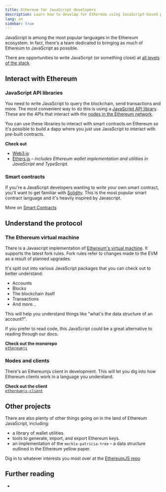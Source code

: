 ```yaml
---
title: Ethereum for JavaScript developers
description: Learn how to develop for Ethereum using JavaScript-based projects and tooling.
lang: en
sidebar: true
---
```


JavaScript is among the most popular languages in the Ethereum ecosystem. In fact, there's a team dedicated to bringing as much of Ethereum to JavaScript as possible.

There are opportunities to write JavaScript (or something close) at [all levels of the stack](/en/developers/docs/ethereum-stack/).

## Interact with Ethereum

### JavaScript API libraries

You need to write JavaScript to query the blockchain, send transactions and more. The most convenient way to do this is using a [JavaScript API library](/en/developers/docs/javascript-client-libraries/). These are the APIs that interact with the [nodes in the Ethereum network](/en/developers/docs/clients-and-nodes/).

You can use these libraries to interact with smart contracts on Ethereum so it's possible to build a dapp where you just use JavaScript to interact with pre-built contracts.

**Check out**

- [Web3.js](https://web3js.readthedocs.io/)
- [Ethers.js](https://docs.ethers.io/) _– includes Ethereum wallet implementation and utilities in JavaScript and TypeScript._

### Smart contracts

If you're a JavaScript developers wanting to write your own smart contract, you'll want to get familiar with [Solidity](https://solidity.readthedocs.io). This is the most popular smart contract language and it's heavily inspired by Javascript.

More on [Smart Contracts](/en/developers/docs/smart-contracts/)

## Understand the protocol

### The Ethereum virtual machine

There is a Javascript implementation of [Ethereum's virtual machine](/en/developers/docs/evm/). It supports the latest fork rules. Fork rules refer to changes made to the EVM as a result of planned upgrades.

It's split out into various JavaScript packages that you can check out to better understand:

- Accounts
- Blocks
- The blockchain itself
- Transactions
- And more...

This will help you understand things like "what's the data structure of an account?".

If you prefer to read code, this JavaScript could be a great alternative to reading through our docs.

**Check out the monorepo**  
[`ethereumjs`](https://github.com/ethereumjs/ethereumjs-vm)

### Nodes and clients

There's an Ethereumjs client in development. This will let you dig into how Ethereum clients work in a language you understand.

**Check out the client**  
[`ethereumjs-client`](https://github.com/ethereumjs/ethereumjs-client)

## Other projects

There are also plenty of other things going on in the land of Ethereum JavaScript, including:

- a library of wallet utilities.
- tools to generate, import, and export Ethereum keys.
- an implementation of the `merkle-patricia-tree` – a data structure outlined in the Ethereum yellow paper.

Dig in to whatever interests you most over at the [EthereumJS repo](https://github.com/ethereumjs)

## Further reading

-
